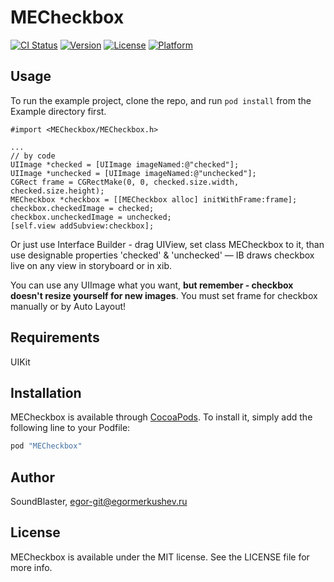 # MECheckbox

[![CI Status](http://img.shields.io/travis/SoundBlaster/MECheckbox.svg?style=flat)](https://travis-ci.org/SoundBlaster/MECheckbox)
[![Version](https://img.shields.io/cocoapods/v/MECheckbox.svg?style=flat)](http://cocoapods.org/pods/MECheckbox)
[![License](https://img.shields.io/cocoapods/l/MECheckbox.svg?style=flat)](http://cocoapods.org/pods/MECheckbox)
[![Platform](https://img.shields.io/cocoapods/p/MECheckbox.svg?style=flat)](http://cocoapods.org/pods/MECheckbox)

## Usage

To run the example project, clone the repo, and run `pod install` from the Example directory first.
```objc
#import <MECheckbox/MECheckbox.h>

...
// by code
UIImage *checked = [UIImage imageNamed:@"checked"];
UIImage *unchecked = [UIImage imageNamed:@"unchecked"];
CGRect frame = CGRectMake(0, 0, checked.size.width, checked.size.height);
MECheckbox *checkbox = [[MECheckbox alloc] initWithFrame:frame];
checkbox.checkedImage = checked;
checkbox.uncheckedImage = unchecked;
[self.view addSubview:checkbox];

```

Or just use Interface Builder - drag UIView, set class MECheckbox to it, than use designable properties 'checked' & 'unchecked' — IB draws checkbox live on any view in storyboard or in xib.

You can use any UIImage what you want, **but remember - checkbox doesn't resize yourself for new images**. You must set frame for checkbox manually or by Auto Layout!

## Requirements
UIKit

## Installation

MECheckbox is available through [CocoaPods](http://cocoapods.org). To install
it, simply add the following line to your Podfile:

```ruby
pod "MECheckbox"
```

## Author

SoundBlaster, egor-git@egormerkushev.ru

## License

MECheckbox is available under the MIT license. See the LICENSE file for more info.
